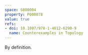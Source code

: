```yaml
---
space: S000004
property: P000078
value: true
refs:
- doi: 10.1007/978-1-4612-6290-9
  name: Counterexamples in Topology
---
```


By definition.

